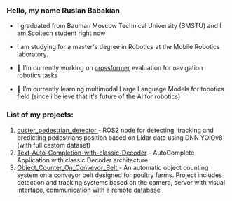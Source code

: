 ### Hello, my name Ruslan Babakian

- I graduated from Bauman Moscow Technical University (BMSTU) and I am Scoltech student right now
- I am studying for a master's degree in Robotics at the Mobile Robotics laboratory.

- 🔭 I’m currently working on [crossformer](https://crossformer-model.github.io/) evaluation for navigation robotics tasks
- 🌱 I’m currently learning multimodal Large Language Models for tobotics field (since i believe that it's future of the AI for robotics)

### List of my projects:

1. [ouster_pedestrian_detector ](https://github.com/RusBabakyan/ouster_pedestrian_detector) - ROS2 node for detecting, tracking and predicting pedestrians position based on Lidar data using DNN YOlOv8 (with full castom dataset)
2. [Text-Auto-Completion-with-classic-Decoder](https://github.com/RusBabakyan/Text-Auto-Completion-with-classic-Decoder) - AutoComplete Application with classic Decoder architecture
2. [Object_Counter_On_Conveyor_Belt ](https://github.com/RusBabakyan/Object_Counter_On_Conveyor_Belt) - An automatic object counting system on a conveyor belt designed for poultry farms. Project includes detection and tracking systems based on the camera, server with visual interface, communication with a remote database



<!--
**RusBabakyan/RusBabakyan** is a ✨ _special_ ✨ repository because its `README.md` (this file) appears on your GitHub profile.

Here are some ideas to get you started:

- 🔭 I’m currently working on ...
- 🌱 I’m currently learning ...
- 👯 I’m looking to collaborate on ...
- 🤔 I’m looking for help with ...
- 💬 Ask me about ...
- 📫 How to reach me: ...
- 😄 Pronouns: ...
- ⚡ Fun fact: ...
-->
